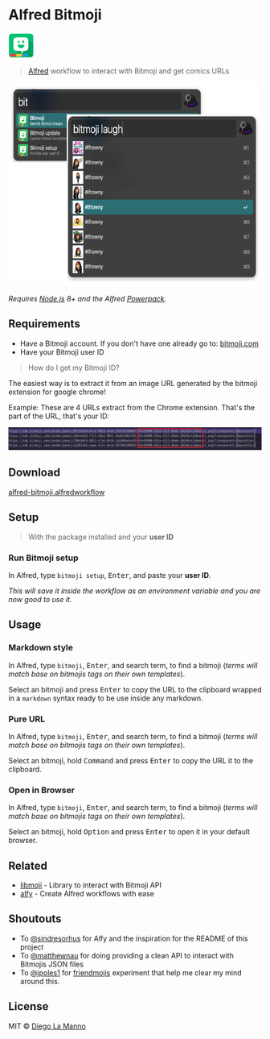 # Alfred Bitmoji

<img src="icon.png" width="50" height="50">

> [Alfred](https://www.alfredapp.com) workflow to interact with Bitmoji and get comics URLs

<img src="screenshot.png" width="895" height="404">

*Requires [Node.js](https://nodejs.org) 8+ and the Alfred [Powerpack](https://www.alfredapp.com/powerpack/).*

## Requirements

- Have a Bitmoji account. If you don't have one already go to: [bitmoji.com](https://www.bitmoji.com/)
- Have your Bitmoji user ID

> How do I get my Bitmoji ID?

The easiest way is to extract it from an image URL generated by the bitmoji extension for google chrome!

Example:
These are 4 URLs extract from the Chrome extension. That's the part of the URL, that's your ID:

<img src="id-explanation.png">

## Download

[alfred-bitmoji.alfredworkflow](./alfred-bitmoji-1.0.alfredworkflow)

## Setup

>With the package installed and your **user ID**

### Run Bitmoji setup

In Alfred, type `bitmoji setup`, <kbd>Enter</kbd>, and paste your **user ID**.

*This will save it inside the workflow as an environment variable and you are now good to use it.*

## Usage

### Markdown style

In Alfred, type `bitmoji`, <kbd>Enter</kbd>, and search term, to find a bitmoji (_terms will match base on bitmojis tags on their own templates_).

Select an bitmoji and press <kbd>Enter</kbd> to copy the URL to the clipboard wrapped in a `markdown` syntax ready to be use inside any markdown.

### Pure URL

In Alfred, type `bitmoji`, <kbd>Enter</kbd>, and search term, to find a bitmoji (_terms will match base on bitmojis tags on their own templates_).

Select an bitmoji, hold <kbd>Command</kbd> and press <kbd>Enter</kbd> to copy the URL it to the clipboard.

### Open in Browser

In Alfred, type `bitmoji`, <kbd>Enter</kbd>, and search term, to find a bitmoji (_terms will match base on bitmojis tags on their own templates_).

Select an bitmoji, hold <kbd>Option</kbd> and press <kbd>Enter</kbd> to open it in your default browser.

## Related

- [libmoji](https://github.com/matthewnau/libmoji) - Library to interact with Bitmoji API
- [alfy](https://github.com/sindresorhus/alfy) - Create Alfred workflows with ease

## Shoutouts

- To [@sindresorhus](https://github.com/sindresorhus) for Alfy and the inspiration for the README of this project
- To [@matthewnau](https://github.com/matthewnau) for doing providing a clean API to interact with Bitmojis JSON files
- To [@jpoles1](https://github.com/jpoles1) for [friendmojis](https://github.com/jpoles1/bitmoji) experiment that help me clear my mind around this.

## License

MIT © [Diego La Manno](https://diegolamanno.com)

